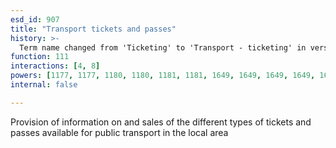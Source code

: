 ```yaml
---
esd_id: 907
title: "Transport tickets and passes"
history: >-
  Term name changed from 'Ticketing' to 'Transport - ticketing' in version 3.00. Name changed to 'Transport tickets and passes' in version 4.00.
function: 111
interactions: [4, 8]
powers: [1177, 1177, 1180, 1180, 1181, 1181, 1649, 1649, 1649, 1649, 1649, 1940, 1940, 1940, 1940, 1940, 1940, 3148, 3148, 3148, 3148, 3148, 3148, 3148, 3148]
internal: false

---
```


Provision of information on and sales of the different types of tickets and passes available for public transport in the local area

